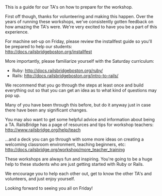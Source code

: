 This is a guide for our TA's on how to prepare for the workshop.

First off though, thanks for volunteering and making this happen. Over the years
of running these workshops, we've consistently gotten feedback on how amazing
the TA's were. We're very excited to have you be a part of this experience.

For machine set-up on Friday, please review the installfest guide so you'll be
prepared to help our students: http://docs.railsbridgeboston.org/installfest

More importantly, please familiarize yourself with the Saturday curriculum:
* Ruby: http://docs.railsbridgeboston.org/ruby/
* Rails: http://docs.railsbridgeboston.org/intro-to-rails/

We recommend that you go through the steps at least once and build everything
out so that you can get an idea as to what kind of questions may pop up.

Many of you have been through this before, but do it anyway just in case there
have been any significant changes.

You may also want to get some helpful advice and information about being a TA.
RailsBridge has a page of resources and tips for workshop teachers:
http://www.railsbridge.org/help/teach

...and a deck you can go through with some more ideas on creating a welcoming
classroom environment, teaching beginners, etc:
http://docs.railsbridge.org/workshop/more_teacher_training

These workshops are always fun and inspiring. You're going to be a huge help to
these students who are just getting started with Ruby or Rails.

We encourage you to help each other out, get to know the other TA's and
volunteers, and just enjoy yourself.

Looking forward to seeing you all on Friday!
